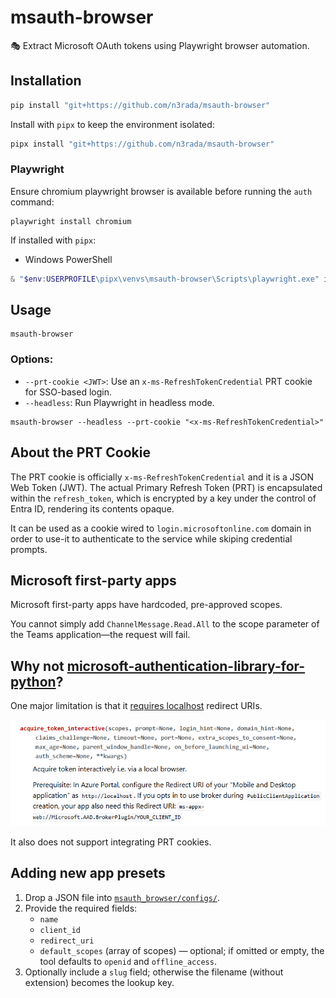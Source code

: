# msauth-browser

🎭 Extract Microsoft OAuth tokens using Playwright browser automation.


## Installation

```bash
pip install "git+https://github.com/n3rada/msauth-browser"
```

Install with `pipx` to keep the environment isolated:
```bash
pipx install "git+https://github.com/n3rada/msauth-browser"
```

### Playwright

Ensure chromium playwright browser is available before running the `auth` command:
```shell
playwright install chromium
```

If installed with `pipx`:

- Windows PowerShell
```powershell
& "$env:USERPROFILE\pipx\venvs\msauth-browser\Scripts\playwright.exe" install chromium
```

## Usage

```shell
msauth-browser
```

### Options:
- `--prt-cookie <JWT>`: Use an `x-ms-RefreshTokenCredential` PRT cookie for SSO-based login.
- `--headless`: Run Playwright in headless mode.

```shell
msauth-browser --headless --prt-cookie "<x-ms-RefreshTokenCredential>"
```

## About the PRT Cookie

The PRT cookie is officially `x-ms-RefreshTokenCredential` and it is a JSON Web Token (JWT). The actual Primary Refresh Token (PRT) is encapsulated within the `refresh_token`, which is encrypted by a key under the control of Entra ID, rendering its contents opaque. 

It can be used as a cookie wired to `login.microsoftonline.com` domain in order to use-it to authenticate to the service while skiping credential prompts.

## Microsoft first-party apps

Microsoft first-party apps have hardcoded, pre-approved scopes.

You cannot simply add `ChannelMessage.Read.All` to the scope parameter of the Teams application—the request will fail.

## Why not [microsoft-authentication-library-for-python](https://github.com/AzureAD/microsoft-authentication-library-for-python)?

One major limitation is that it [requires localhost](https://msal-python.readthedocs.io/en/latest/) redirect URIs.

![MSAL documentation indicating localhost requirement](/media/msal_documentation.png)

It also does not support integrating PRT cookies.

## Adding new app presets

1. Drop a JSON file into [`msauth_browser/configs/`](./msauth_browser/configs/).
2. Provide the required fields:
	- `name`
	- `client_id`
	- `redirect_uri`
	- `default_scopes` (array of scopes) — optional; if omitted or empty, the tool defaults to `openid` and `offline_access`.
3. Optionally include a `slug` field; otherwise the filename (without extension) becomes the lookup key.
